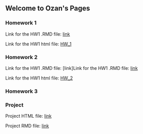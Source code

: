 ## Welcome to Ozan's Pages



### Homework 1
Link for the HW1 .RMD file:
[link](https://github.com/BU-IE-360/spring22-ozaneroglu/blob/gh-pages/360_hw_1_datas/360_hw_1.Rmd)

Link for the HW1 html file: 
[HW_1](/360_hw_1_datas/360_hw_1.html)
### Homework 2
Link for the HW1 .RMD file:
[link]Link for the HW1 .RMD file:
[link](https://github.com/BU-IE-360/spring22-ozaneroglu/blob/gh-pages/HW%202.Rmd)

Link for the HW1 html file: 
[HW_2](https://bu-ie-360.github.io/spring22-ozaneroglu/HW-2.html )


### Homework 3


### Project 

Project HTML file:
[link](https://github.com/BU-IE-360/spring22-ozaneroglu/blob/gh-pages/IE360_Project_Group5--1-.html)



Project RMD file:
[link](https://github.com/BU-IE-360/spring22-ozaneroglu/blob/gh-pages/IE360_Project_Group5--1-.Rmd)




